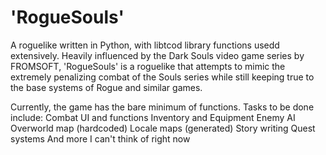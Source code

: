 # 'RogueSouls'
 A roguelike written in Python, with libtcod library functions usedd extensively.
 Heavily influenced by the Dark Souls video game series by FROMSOFT, 'RogueSouls' is a roguelike that attempts to mimic the extremely penalizing combat of the Souls series while still keeping true to the base systems of Rogue and similar games.

 Currently, the game has the bare minimum of functions. Tasks to be done include:
 Combat UI and functions
 Inventory and Equipment
 Enemy AI
 Overworld map (hardcoded)
 Locale maps (generated)
 Story writing
 Quest systems
 And more I can't think of right now
